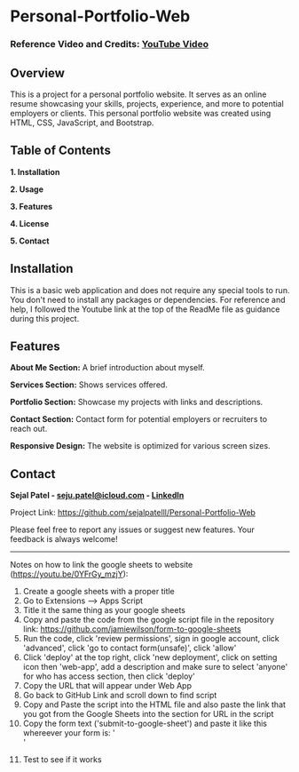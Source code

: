# Personal-Portfolio-Web
### Reference Video and Credits: [YouTube Video](https://youtu.be/0YFrGy_mzjY)

## Overview

This is a project for a personal portfolio website. It serves as an online resume showcasing your skills, projects, experience, and more to potential employers or clients. This personal portfolio website was created using HTML, CSS, JavaScript, and Bootstrap.

## Table of Contents

**1. Installation**

**2. Usage**

**3. Features**

**4. License**

**5. Contact** 
   
## Installation

This is a basic web application and does not require any special tools to run. You don't need to install any packages or dependencies. For reference and help, I followed the Youtube link at the top of the ReadMe file as guidance during this project.

## Features

**About Me Section:** A brief introduction about myself.

**Services Section:** Shows services offered.

**Portfolio Section:** Showcase my projects with links and descriptions.

**Contact Section:** Contact form for potential employers or recruiters to reach out.

**Responsive Design:** The website is optimized for various screen sizes.


## Contact

**Sejal Patel - seju.patel@icloud.com - [LinkedIn](https://www.linkedin.com/in/sejal-patel-80a011259/)**

Project Link: https://github.com/sejalpatelll/Personal-Portfolio-Web

Please feel free to report any issues or suggest new features. Your feedback is always welcome!











_________________________________________________________________________________________________________________________________________
Notes on how to link the google sheets to website (https://youtu.be/0YFrGy_mzjY):
1. Create a google sheets with a proper title
2. Go to Extensions --> Apps Script
3. Title it the same thing as your google sheets
4. Copy and paste the code from the google script file in the repository 
  link: https://github.com/jamiewilson/form-to-google-sheets
5. Run the code, click 'review permissions', sign in google account, click 'advanced', click 'go to contact form(unsafe)', click 'allow'
6. Click 'deploy' at the top right, click 'new deployment', click on setting icon then 'web-app', add a description and make sure to select 'anyone' for who has access section, then click 'deploy'
7. Copy the URL that will appear under Web App 
8. Go back to GitHub Link and scroll down to find script 
9. Copy and Paste the script into the HTML file and also paste the link that you got from the Google Sheets into the section for URL in the script
10. Copy the form text ('submit-to-google-sheet') and paste it like this whereever your form is: '<form name="submit-to-google-sheet">'
11. Test to see if it works
